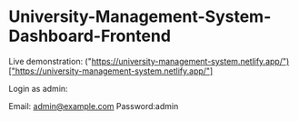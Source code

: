 # University-Management-System-Dashboard-Frontend

Live demonstration: ("https://university-management-system.netlify.app/")["https://university-management-system.netlify.app/"]

Login as admin:

Email: admin@example.com
Password:admin
